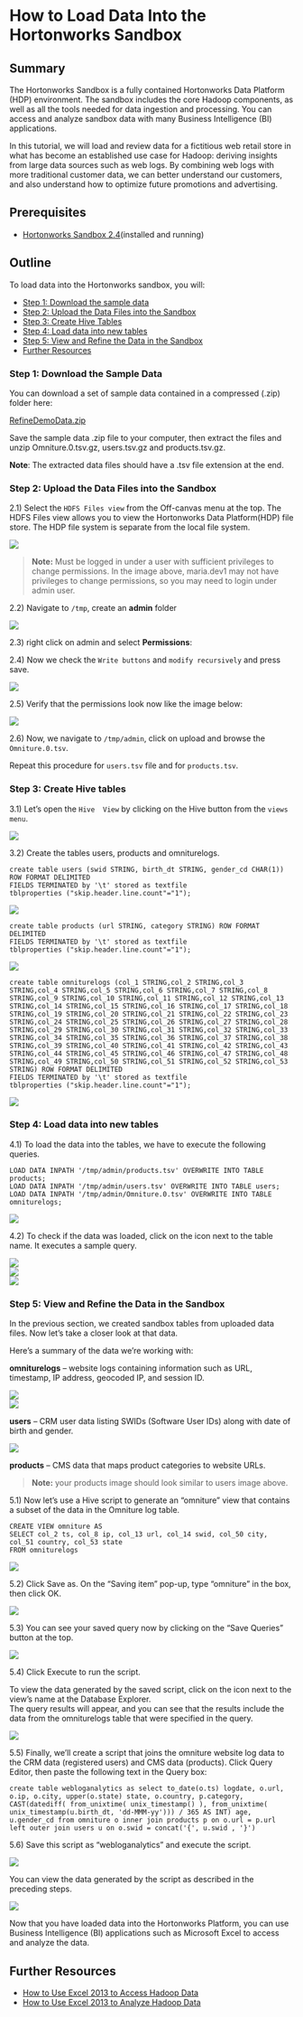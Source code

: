 # How to Load Data Into the Hortonworks Sandbox

## Summary

The Hortonworks Sandbox is a fully contained Hortonworks Data Platform (HDP) environment. The sandbox includes the core Hadoop components, as well as all the tools needed for data ingestion and processing. You can access and analyze sandbox data with many Business Intelligence (BI) applications.

In this tutorial, we will load and review data for a fictitious web retail store in what has become an established use case for Hadoop: deriving insights from large data sources such as web logs. By combining web logs with more traditional customer data, we can better understand our customers, and also understand how to optimize future promotions and advertising.

## Prerequisites

*   [Hortonworks Sandbox 2.4](http://hortonworks.com/products/hortonworks-sandbox/#install)(installed and running)

## Outline

To load data into the Hortonworks sandbox, you will:

*   [Step 1: Download the sample data](#download-sample-data)
*   [Step 2: Upload the Data Files into the Sandbox](#upload-the-data-files-into-the-sandbox)
*   [Step 3: Create Hive Tables](#create-hive-tables)
*   [Step 4: Load data into new tables](#load-data-into-new-tables)
*   [Step 5: View and Refine the Data in the Sandbox](#view-and-refine-the-data-in-the-sandbox)
*   [Further Resources](#further-resources)

### Step 1: Download the Sample Data <a id="download-sample-data"></a>

You can download a set of sample data contained in a compressed (.zip) folder here:

[RefineDemoData.zip](https://s3.amazonaws.com/hw-sandbox/tutorial8/RefineDemoData.zip)

Save the sample data .zip file to your computer, then extract the files and unzip Omniture.0.tsv.gz, users.tsv.gz and products.tsv.gz.

**Note**: The extracted data files should have a .tsv file extension at the end.

### Step 2: Upload the Data Files into the Sandbox <a id="upload-the-data-files-into-the-sandbox"></a>

2.1) Select the `HDFS Files view` from the Off-canvas menu at the top. The HDFS Files view allows you to view the Hortonworks Data Platform(HDP) file store. The HDP file system is separate from the local file system. 

![](/assets/hello-hdp/HDFS_file_view_icon.png)
> **Note:** Must be logged in under a user with sufficient privileges to change permissions. In the image above, maria.dev1 may not have privileges to change permissions, so you may need to login under admin user.

2.2) Navigate to `/tmp`, create an **admin** folder

![](/assets/how-to-load-data-into-sandbox/68747470733a2f42f7777772e676f6f676c6564726976652e636f6d2f686f73742f30427a686c4f79776e4f7071386155744456453554576a497a516d633f7261773d74727565.png)

2.3) right click on admin and select **Permissions**:

2.4) Now we check the `Write buttons` and `modify recursively` and press save.

![](/assets/how-to-load-data-into-sandbox/68747470733a22f22f7777772e676f6f676c6564726976652e636f6d2f686f73742f30427a686c4f79776e4f7071384d33557a4e693171636e426a516d633f7261773d74727565.png)

2.5) Verify that the permissions look now like the image below:

![](/assets/how-to-load-data-into-sandbox/68747470733a2f2f7777772e676f6f676c6564726976652e636f6d2f686f73742f30427a686c4f79776e4f70713854475a716345395252316876596d633f7261773d74727565.png)

2.6) Now, we navigate to `/tmp/admin`, click on upload and browse the `Omniture.0.tsv`.

Repeat this procedure for `users.tsv` file and for `products.tsv`.

### Step 3: Create Hive tables <a id="create-hive-tables"></a>

3.1) Let’s open the `Hive  View` by clicking on the Hive button from the `views menu`.

![](/assets/how-to-load-data-into-sandbox/687474707133a2f2f7777772e676f6f676c6564726976652e636f6d2f686f73742f30427a686c4f79776e4f707138566c68794c575934576e6c574e324d3f7261773d74727565.png)

3.2) Create the tables users, products and omniturelogs.

~~~
create table users (swid STRING, birth_dt STRING, gender_cd CHAR(1)) ROW FORMAT DELIMITED
FIELDS TERMINATED by '\t' stored as textfile 
tblproperties ("skip.header.line.count"="1");
~~~

![](/assets/how-to-load-data-into-sandbox/users_query.png)

~~~
create table products (url STRING, category STRING) ROW FORMAT DELIMITED
FIELDS TERMINATED by '\t' stored as textfile 
tblproperties ("skip.header.line.count"="1");
~~~

![](/assets/how-to-load-data-into-sandbox/products_query.png)

~~~
create table omniturelogs (col_1 STRING,col_2 STRING,col_3 STRING,col_4 STRING,col_5 STRING,col_6 STRING,col_7 STRING,col_8 STRING,col_9 STRING,col_10 STRING,col_11 STRING,col_12 STRING,col_13 STRING,col_14 STRING,col_15 STRING,col_16 STRING,col_17 STRING,col_18 STRING,col_19 STRING,col_20 STRING,col_21 STRING,col_22 STRING,col_23 STRING,col_24 STRING,col_25 STRING,col_26 STRING,col_27 STRING,col_28 STRING,col_29 STRING,col_30 STRING,col_31 STRING,col_32 STRING,col_33 STRING,col_34 STRING,col_35 STRING,col_36 STRING,col_37 STRING,col_38 STRING,col_39 STRING,col_40 STRING,col_41 STRING,col_42 STRING,col_43 STRING,col_44 STRING,col_45 STRING,col_46 STRING,col_47 STRING,col_48 STRING,col_49 STRING,col_50 STRING,col_51 STRING,col_52 STRING,col_53 STRING) ROW FORMAT DELIMITED
FIELDS TERMINATED by '\t' stored as textfile 
tblproperties ("skip.header.line.count"="1");
~~~

![](/assets/how-to-load-data-into-sandbox/omniturelogs_query.png)

### Step 4: Load data into new tables <a id="load-data-into-new-tables"></a>

4.1) To load the data into the tables, we have to execute the following queries.

~~~
LOAD DATA INPATH '/tmp/admin/products.tsv' OVERWRITE INTO TABLE products; 
LOAD DATA INPATH '/tmp/admin/users.tsv' OVERWRITE INTO TABLE users; 
LOAD DATA INPATH '/tmp/admin/Omniture.0.tsv' OVERWRITE INTO TABLE omniturelogs;
~~~

![](/assets/how-to-load-data-into-sandbox/load_data_newTables.png)

4.2) To check if the data was loaded, click on the icon next to the table name. It executes a sample query.

![](/assets/how-to-load-data-into-sandbox/products_data_table.png)  
![](/assets/how-to-load-data-into-sandbox/users_data_table.png)  
![](/assets/how-to-load-data-into-sandbox/omniturelog_data_table.png)

### Step 5: View and Refine the Data in the Sandbox <a id="view-and-refine-the-data-in-the-sandbox"></a>

In the previous section, we created sandbox tables from uploaded data files. Now let’s take a closer look at that data.

Here’s a summary of the data we’re working with:

**omniturelogs** – website logs containing information such as URL, timestamp, IP address, geocoded IP, and session ID.

![](/assets/how-to-load-data-into-sandbox/687474707133a2f2f7777772e676f6f676c6564726976652e636f6d2f686f73742f30427a686c4f79776e4f707138516e70445a4846365332395454584d3f7261773d74727565.png?dl=1)  
![](/assets/how-to-load-data-into-sandbox/68747470733a2f2f7777772e676f6f676c6564726976652e636f6d2f686f73742f30427a686c4f79776e4f7071386158707a5430787161475a6d5647383f7261773d74727565.png?dl=1)

**users** – CRM user data listing SWIDs (Software User IDs) along with date of birth and gender.

![](/assets/how-to-load-data-into-sandbox/68747470733a2f2f7777772e676f6f676c6564726976652e636f6d2f686f73742f30427a686c4f79776e4f70713854576b784d46677757576c465344513f7261773d74727565.png?dl=1)

**products** – CMS data that maps product categories to website URLs.
> **Note:** your products image should look similar to users image above.

5.1) Now let’s use a Hive script to generate an “omniture” view that contains a subset of the data in the Omniture log table.

~~~
CREATE VIEW omniture AS  
SELECT col_2 ts, col_8 ip, col_13 url, col_14 swid, col_50 city, col_51 country, col_53 state 
FROM omniturelogs
~~~

![](/assets/how-to-load-data-into-sandbox/omniture_subsetview_query.png)

5.2) Click Save as. On the “Saving item” pop-up, type “omniture” in the box, then click OK.

![](/assets/how-to-load-data-into-sandbox/68747470733a2f2f7777772e676f6f676c6564726976652e636f6d2f686f73742f30427a686c4f79776e4f707138546c52745557684d5130686c5645453f7261773d74727565.png?dl=1)

5.3) You can see your saved query now by clicking on the “Save Queries” button at the top.

![](/assets/how-to-load-data-into-sandbox/68747470733a2f2f7777772e676f6f676c6564726976652e636f6d2f686f73742f30427a686c4f79776e4f707138556c59305758426b623164526157633f7261773d74727565.png?dl=1)

5.4) Click Execute to run the script.

To view the data generated by the saved script, click on the icon next to the view’s name at the Database Explorer.  
The query results will appear, and you can see that the results include the data from the omniturelogs table that were specified in the query.

![](/assets/how-to-load-data-into-sandbox/omniture_data_table.png)

5.5) Finally, we’ll create a script that joins the omniture website log data to the CRM data (registered users) and CMS data (products). Click Query Editor, then paste the following text in the Query box:

~~~
create table webloganalytics as select to_date(o.ts) logdate, o.url, o.ip, o.city, upper(o.state) state, o.country, p.category, CAST(datediff( from_unixtime( unix_timestamp() ), from_unixtime( unix_timestamp(u.birth_dt, 'dd-MMM-yy'))) / 365 AS INT) age,  u.gender_cd from omniture o inner join products p on o.url = p.url left outer join users u on o.swid = concat('{', u.swid , '}')
~~~

5.6) Save this script as “webloganalytics” and execute the script.

![](/assets/how-to-load-data-into-sandbox/68747470733a2f2f7777772e676f6f676c6564726976652e636f6d2f686f73742f30427a686c4f79776e4f707138526c6877583246664d3367774e55453f7261773d74727565.png?dl=1)

You can view the data generated by the script as described in the preceding steps.

![](/assets/how-to-load-data-into-sandbox/webloganalytics_data_table.png)

Now that you have loaded data into the Hortonworks Platform, you can use Business Intelligence (BI) applications such as Microsoft Excel to access and analyze the data.  

## Further Resources <a id="further-resources"></a>
- [How to Use Excel 2013 to Access Hadoop Data](http://hortonworks.com/hadoop-tutorial/how-to-use-excel-2013-to-access-hadoop-data/)
- [How to Use Excel 2013 to Analyze Hadoop Data](http://hortonworks.com/hadoop-tutorial/how-use-excel-2013-to-analyze-hadoop-data/)
